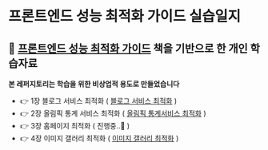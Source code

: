 # 프론트엔드 성능 최적화 가이드 실습일지

## 📝  [프론트엔드 성능 최적화 가이드](https://www.yes24.com/Product/Goods/115209526) 책을 기반으로 한 개인 학습자료 

**본 레퍼지토리는 학습을 위한 비상업적 용도로 만들었습니다**

- 👉 1장 블로그 서비스 최적화 ( [블로그 서비스 최적화](https://github.com/suwan98/performance-optimization/tree/master/blog) )
- 👉 2장 올림픽 통계 서비스 최적화 ( [올림픽 통계서비스 최적화](https://github.com/suwan98/performance-optimization/tree/master/olympic) )
- 👉 3장 홈페이지 최적화 ( 진행중..💭 )
- 👉 4장 이미지 갤러리 최적화 ( [이미지 갤러리 최적화](https://github.com/suwan98/performance-optimization/tree/master/image-gallery) )
